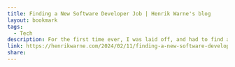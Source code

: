 ```yaml
---
title: Finding a New Software Developer Job | Henrik Warne's blog
layout: bookmark
tags:
  - Tech
description: For the first time ever, I was laid off, and had to find a new software developer job. I managed to find a new one, but it took longer than I thought, and it was a lot of work. I was in contact wit…
link: https://henrikwarne.com/2024/02/11/finding-a-new-software-developer-job/
share:
---
```


